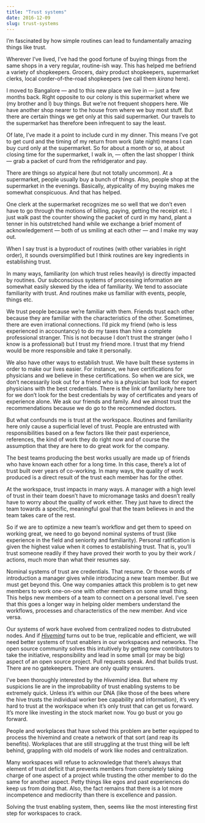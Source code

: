 ```yaml
---
title: "Trust systems"
date: 2016-12-09
slug: trust-systems
---
```

I’m fascinated by how simple routines can lead to fundamentally amazing things like trust.

Wherever I’ve lived, I’ve had the good fortune of buying things from the same shops in a very regular, routine-ish way. This has helped me befriend a variety of shopkeepers. Grocers, dairy product shopkeepers, supermarket clerks, local corder-of-the-road shopkeepers (we call them _kirana_ here).

I moved to Bangalore — and to this new place we live in — just a few months back. Right opposite to our colony is this supermarket where we (my brother and I) buy things. But we’re not frequent shoppers here. We have another shop nearer to the house from where we buy most stuff. But there are certain things we get only at this said supermarket. Our travels to the supermarket has therefore been infrequent to say the least.

Of late, I’ve made it a point to include curd in my dinner. This means I’ve got to get curd and the timing of my return from work (late night) means I can buy curd only at the supermarket. So for about a month or so, at about closing time for the supermarket, I walk in, — often the last shopper I think — grab a packet of curd from the refridgerator and pay.

There are things so atypical here (but not totally uncommon). At a supermarket, people usually buy a bunch of things. Also, people shop at the supermarket in the evenings. Basically, atypicality of my buying makes me somewhat conspicuous. And that has helped.

One clerk at the supermarket recognizes me so well that we don’t even have to go through the motions of billing, paying, getting the receipt etc. I just walk past the counter showing the packet of curd in my hand, plant a tenner in his outstretched hand while we exchange a brief moment of acknowledgement — both of us smiling at each other — and I make my way out.

When I say trust is a byproduct of routines (with other variables in right order), it sounds oversimplified but I think routines are key ingredients in establishing trust.

In many ways, familiarity (on which trust relies heavily) is directly impacted by routines. Our subconscious systems of processing information are somewhat easily skewed by the idea of familiarity. We tend to associate familiarity with trust. And routines make us familiar with events, people, things etc.

We trust people because we’re familiar with them. Friends trust each other because they are familiar with the characteristics of the other. Sometimes, there are even irrational connections. I’d pick my friend (who is less experienced in accountancy) to do my taxes than hire a complete professional stranger. This is not because I don’t trust the stranger (who I know is a professional) but I trust my friend more. I trust that my friend would be more responsible and take it personally.

We also have other ways to establish trust. We have built these systems in order to make our lives easier. For instance, we have certifications for physicians and we believe in these certifications. So when we are sick, we don’t necessarily look out for a friend who is a physician but look for expert physicians with the best credentials. There is the link of familiarity here too for we don’t look for the best credentials by way of certificates and years of experience alone. We ask our friends and family. And we almost trust the recommendations because we do go to the recommended doctors.

But what confounds me is trust at the workspace. Routines and familiarity here only cause a superficial level of trust. People are entrusted with responsibilities based on a few factors like their past experience, references, the kind of work they do right now and of course the assumption that they are here to do great work for the company.

The best teams producing the best works usually are made up of friends who have known each other for a long time. In this case, there’s a lot of trust built over years of co-working. In many ways, the quality of work produced is a direct result of the trust each member has for the other.

At the workspace, trust impacts in many ways. A manager with a high level of trust in their team doesn’t have to micromanage tasks and doesn’t really have to worry about the quality of work either. They just have to direct the team towards a specific, meaningful goal that the team believes in and the team takes care of the rest.

So if we are to optimize a new team’s workflow and get them to speed on working great, we need to go beyond nominal systems of trust (like experience in the field and seniority and familiarity). Personal ratification is given the highest value when it comes to establishing trust. That is, you’ll trust someone readily if they have proved their worth to you by their work / actions, much more than what their resumes say.

Nominal systems of trust are credentials. That resume. Or those words of introduction a manager gives while introducing a new team member. But we must get beyond this. One way companies attack this problem is to get new members to work one-on-one with other members on some small thing. This helps new members of a team to connect on a personal level. I’ve seen that this goes a longer way in helping older members understand the workflows, processes and characteristics of the new member. And vice versa.

Our systems of work have evolved from centralized nodes to distrubuted nodes. And if _[Hivemind](https://hackernoon.com/the-hive-is-the-new-network-260b432a6720#.x1y4tnd7y)_ turns out to be true, replicable and efficient, we will need better systems of trust enablers in our workspaces and networks. The open source community solves this intuitively by getting new contributors to take the initiative, responsibility and lead in some small (or may be big) aspect of an open source project. Pull requests speak. And that builds trust. There are no gatekeepers. There are only quality ensurers.

I’ve been thoroughly interested by the _Hivemind_ idea. But where my suspicions lie are in the improbability of trust enabling systems to be extremely quick. Unless it’s within our DNA (like those of the bees where the hive trusts the individual worker bee capability and information), it’s very hard to trust at the workspace when it’s only trust that can get us forward. It’s more like investing in the stock market now. You go bust or you go forward.

People and workplaces that have solved this problem are better equipped to process the hivemind and create a network of that sort (and reap its benefits). Workplaces that are still struggling at the trust thing will be left behind, grappling with old models of work like nodes and centralization.

Many workspaces will refuse to acknowledge that there’s always that element of trust deficit that prevents members from completely taking charge of one aspect of a project while trusting the other member to do the same for another aspect. Petty things like egos and past experiences do keep us from doing that. Also, the fact remains that there is a lot more incompetence and mediocrity than there is excellence and passion.

Solving the trust enabling system, then, seems like the most interesting first step for workspaces to crack.